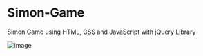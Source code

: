 # Simon-Game
 Simon Game using HTML, CSS and JavaScript with jQuery Library

![image](https://github.com/YewKheng/Simon-Game/assets/144677450/cb4abf2b-9406-42cf-8432-c6ffc018fbdf)


